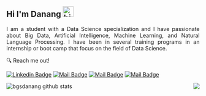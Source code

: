 
## Hi I'm Danang <img src="https://user-images.githubusercontent.com/1303154/88677602-1635ba80-d120-11ea-84d8-d263ba5fc3c0.gif" width="28px" alt="hi">

<p align="justify">
  I am a student with a Data Science specialization and I have passionate about Big Data, Artificial Intelligence, Machine Learning, and Natural Language Processing. I have been in several training programs in an internship or boot camp that focus on the field of Data Science.
</p>


🔍 Reach me out!

 
 [![Linkedin Badge](https://img.shields.io/badge/-danangbagus-0e76a8?style=flat&labelColor=0e76a8&logo=linkedin&logoColor=white)](https://www.linkedin.com/in/danangbagus/) 
 [![Mail Badge](https://img.shields.io/badge/-DanangBgs-1b1e23?style=flat&labelColor=1b1e23&logo=medium&logoColor=white)](https://medium.com/@danangbgs)
 [![Mail Badge](https://img.shields.io/badge/-@bgsdanang-e84393?style=flat&labelColor=e84393&logo=instagram&logoColor=white)](https://instagram.com/bgsdanang) 
 [![Mail Badge](https://img.shields.io/badge/-Danang_Bagus-c0392b?style=flat&labelColor=c0392b&logo=gmail&logoColor=white)](mailto:danangb07@gmail.com)
 
<!-- ## 👁‍🗨 Visitors Count -->

<img align='right' src = "https://github.com/bgsdanang/github-stats-transparent/blob/output/generated/languages.svg">

![bgsdanang github stats](https://github-readme-stats.vercel.app/api?username=bgsdanang&count_private=true&theme=white&hide=contribs,prs)
